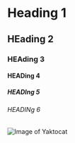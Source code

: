 # Heading 1
## HEading 2
### HEAding 3
#### HEADing 4
##### HEADIng 5
###### HEADINg 6
![Image of Yaktocat](https://octodex.github.com/images/yaktocat.png)
